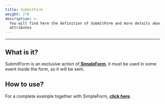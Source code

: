 ```yaml
---
title: SubmitForm
weight: 278
description: >-
  You will find here the definition of SubmitForm and more details about its
  attributes
---
```


---

## What is it? 

SubmitForm is an exclusive action of[ **SimpleForm**](/api/components/forms/simple-form), it must be used in some event inside the form, so it will be sent. 

## How to use? 

For a complete example together with SimpleForm, [**click here**](/api/components/forms/simple-form).
